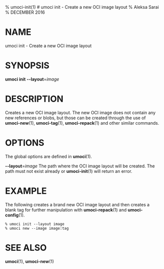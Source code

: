 % umoci-init(1) # umoci init - Create a new OCI image layout
% Aleksa Sarai
% DECEMBER 2016
# NAME
umoci init - Create a new OCI image layout

# SYNOPSIS
**umoci init**
**--layout**=*image*

# DESCRIPTION
Creates a new OCI image layout. The new OCI image does not contain any new
references or blobs, but those can be created through the use of
**umoci-new**(1), **umoci-tag**(1), **umoci-repack**(1) and other similar
commands.

# OPTIONS
The global options are defined in **umoci**(1).

**--layout**=*image*
  The path where the OCI image layout will be created. The path must not exist
  already or **umoci-init**(1) will return an error.

# EXAMPLE

The following creates a brand new OCI image layout and then creates a blank tag
for further manipulation with **umoci-repack**(1) and **umoci-config**(1).

```
% umoci init --layout image
% umoci new --image image:tag
```

# SEE ALSO
**umoci**(1), **umoci-new**(1)
